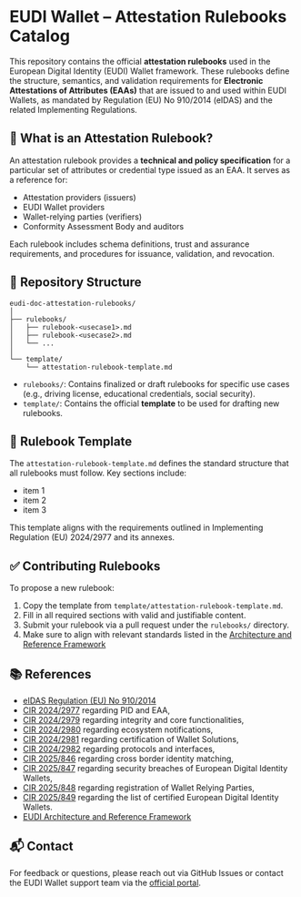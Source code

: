 # EUDI Wallet – Attestation Rulebooks Catalog

This repository contains the official **attestation rulebooks** used in the European Digital Identity (EUDI) Wallet framework. These rulebooks define the structure, semantics, and validation requirements for **Electronic Attestations of Attributes (EAAs)** that are issued to and used within EUDI Wallets, as mandated by Regulation (EU) No 910/2014 (eIDAS) and the related Implementing Regulations.

## 📘 What is an Attestation Rulebook?

An attestation rulebook provides a **technical and policy specification** for a particular set of attributes or credential type issued as an EAA. It serves as a reference for:

* Attestation providers (issuers)
* EUDI Wallet providers
* Wallet-relying parties (verifiers)
* Conformity Assessment Body and auditors


Each rulebook includes schema definitions, trust and assurance requirements, and procedures for issuance, validation, and revocation.

## 📁 Repository Structure

```
eudi-doc-attestation-rulebooks/
│
├── rulebooks/
│   ├── rulebook-<usecase1>.md
│   ├── rulebook-<usecase2>.md
│   └── ...
│
└── template/
    └── attestation-rulebook-template.md
```

* `rulebooks/`: Contains finalized or draft rulebooks for specific use cases (e.g., driving license, educational credentials, social security).
* `template/`: Contains the official **template** to be used for drafting new rulebooks.

## 📄 Rulebook Template

The `attestation-rulebook-template.md` defines the standard structure that all rulebooks must follow. Key sections include:

* item 1
* item 2
* item 3

This template aligns with the requirements outlined in Implementing Regulation (EU) 2024/2977 and its annexes.

## ✅ Contributing Rulebooks

To propose a new rulebook:

1. Copy the template from `template/attestation-rulebook-template.md`.
2. Fill in all required sections with valid and justifiable content.
3. Submit your rulebook via a pull request under the `rulebooks/` directory.
4. Make sure to align with relevant standards listed in the [Architecture and Reference Framework](https://eu-digital-identity-wallet.github.io/eudi-doc-architecture-and-reference-framework/latest/architecture-and-reference-framework-main/)

## 📚 References

* [eIDAS Regulation (EU) No 910/2014](https://eur-lex.europa.eu/eli/reg/2014/910/oj)
* [CIR 2024/2977](https://data.europa.eu/eli/reg_impl/2024/2977/oj)
regarding PID and EAA,
* [CIR 2024/2979](https://data.europa.eu/eli/reg_impl/2024/2979/oj)
regarding integrity and core functionalities,
* [CIR 2024/2980](https://data.europa.eu/eli/reg_impl/2024/2980/oj)
regarding ecosystem notifications,
* [CIR 2024/2981](https://data.europa.eu/eli/reg_impl/2024/2981/oj)
regarding certification of Wallet Solutions,
* [CIR 2024/2982](https://data.europa.eu/eli/reg_impl/2024/2982/oj)
regarding protocols and interfaces,
* [CIR 2025/846](https://data.europa.eu/eli/reg_impl/2025/846/oj)
regarding cross border identity matching,
* [CIR 2025/847](https://data.europa.eu/eli/reg_impl/2025/847/oj)
regarding security breaches of European Digital Identity Wallets,
* [CIR 2025/848](https://data.europa.eu/eli/reg_impl/2025/848/oj)
regarding registration of Wallet Relying Parties,
* [CIR 2025/849](https://data.europa.eu/eli/reg_impl/2025/849/oj)
regarding the list of certified European Digital Identity Wallets.
* [EUDI Architecture and Reference Framework](https://eu-digital-identity-wallet.github.io/eudi-doc-architecture-and-reference-framework/latest/architecture-and-reference-framework-main/)

## 📬 Contact

For feedback or questions, please reach out via GitHub Issues or contact the EUDI Wallet support team via the [official portal](https://ec.europa.eu/digital-identity).
